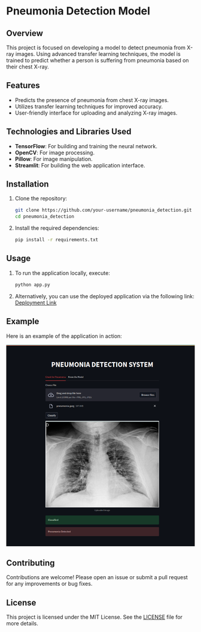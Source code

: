 # Pneumonia Detection Model

## Overview
This project is focused on developing a model to detect pneumonia from X-ray images. Using advanced transfer learning techniques, the model is trained to predict whether a person is suffering from pneumonia based on their chest X-ray.

## Features
- Predicts the presence of pneumonia from chest X-ray images.
- Utilizes transfer learning techniques for improved accuracy.
- User-friendly interface for uploading and analyzing X-ray images.

## Technologies and Libraries Used
- **TensorFlow**: For building and training the neural network.
- **OpenCV**: For image processing.
- **Pillow**: For image manipulation.
- **Streamlit**: For building the web application interface.

## Installation
1. Clone the repository:
    ```bash
    git clone https://github.com/your-username/pneumonia_detection.git
    cd pneumonia_detection
    ```

2. Install the required dependencies:
    ```bash
    pip install -r requirements.txt
    ```

## Usage
1. To run the application locally, execute:
    ```bash
    python app.py
    ```

2. Alternatively, you can use the deployed application via the following link:
    [Deployment Link](https://pneumonia-detection-7hwwvaqmc8ndvxntzjo4pm.streamlit.app/)

## Example
Here is an example of the application in action:

![Example Screenshot](/image/pneumonia_detection.png)

## Contributing
Contributions are welcome! Please open an issue or submit a pull request for any improvements or bug fixes.

## License
This project is licensed under the MIT License. See the [LICENSE](LICENSE) file for more details.
